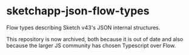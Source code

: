# sketchapp-json-flow-types

Flow types describing Sketch v43's JSON internal structures.

This repository is now archived, both because it is out of date and also because the larger JS community has chosen Typescript over Flow.
